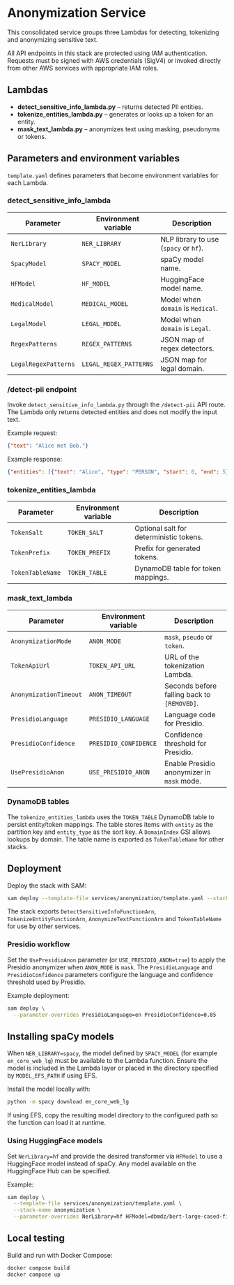 # Anonymization Service

This consolidated service groups three Lambdas for detecting, tokenizing and anonymizing sensitive text.

All API endpoints in this stack are protected using IAM authentication. Requests
must be signed with AWS credentials (SigV4) or invoked directly from other AWS
services with appropriate IAM roles.

## Lambdas

- **detect_sensitive_info_lambda.py** – returns detected PII entities.
- **tokenize_entities_lambda.py** – generates or looks up a token for an entity.
- **mask_text_lambda.py** – anonymizes text using masking, pseudonyms or tokens.

## Parameters and environment variables

`template.yaml` defines parameters that become environment variables for each Lambda.

### detect_sensitive_info_lambda

| Parameter | Environment variable | Description |
|-----------|----------------------|-------------|
| `NerLibrary` | `NER_LIBRARY` | NLP library to use (`spacy` or `hf`). |
| `SpacyModel` | `SPACY_MODEL` | spaCy model name. |
| `HFModel` | `HF_MODEL` | HuggingFace model name. |
| `MedicalModel` | `MEDICAL_MODEL` | Model when `domain` is `Medical`. |
| `LegalModel` | `LEGAL_MODEL` | Model when `domain` is `Legal`. |
| `RegexPatterns` | `REGEX_PATTERNS` | JSON map of regex detectors. |
| `LegalRegexPatterns` | `LEGAL_REGEX_PATTERNS` | JSON map for legal domain. |

### /detect-pii endpoint

Invoke `detect_sensitive_info_lambda.py` through the `/detect-pii` API route.
The Lambda only returns detected entities and does not modify the input text.

Example request:

```json
{"text": "Alice met Bob."}
```

Example response:

```json
{"entities": [{"text": "Alice", "type": "PERSON", "start": 0, "end": 5}]}
```

### tokenize_entities_lambda

| Parameter | Environment variable | Description |
|-----------|----------------------|-------------|
| `TokenSalt` | `TOKEN_SALT` | Optional salt for deterministic tokens. |
| `TokenPrefix` | `TOKEN_PREFIX` | Prefix for generated tokens. |
| `TokenTableName` | `TOKEN_TABLE` | DynamoDB table for token mappings. |

### mask_text_lambda

| Parameter | Environment variable | Description |
|-----------|----------------------|-------------|
| `AnonymizationMode` | `ANON_MODE` | `mask`, `pseudo` or `token`. |
| `TokenApiUrl` | `TOKEN_API_URL` | URL of the tokenization Lambda. |
| `AnonymizationTimeout` | `ANON_TIMEOUT` | Seconds before falling back to `[REMOVED]`. |
| `PresidioLanguage` | `PRESIDIO_LANGUAGE` | Language code for Presidio. |
| `PresidioConfidence` | `PRESIDIO_CONFIDENCE` | Confidence threshold for Presidio. |
| `UsePresidioAnon` | `USE_PRESIDIO_ANON` | Enable Presidio anonymizer in `mask` mode. |

### DynamoDB tables

The `tokenize_entities_lambda` uses the `TOKEN_TABLE` DynamoDB table to persist entity/token mappings. The table stores items with `entity` as the partition key and `entity_type` as the sort key. A `DomainIndex` GSI allows lookups by domain. The table name is exported as `TokenTableName` for other stacks.

## Deployment

Deploy the stack with SAM:

```bash
sam deploy --template-file services/anonymization/template.yaml --stack-name anonymization
```

The stack exports `DetectSensitiveInfoFunctionArn`, `TokenizeEntityFunctionArn`, `AnonymizeTextFunctionArn` and `TokenTableName` for use by other services.

### Presidio workflow

Set the `UsePresidioAnon` parameter (or `USE_PRESIDIO_ANON=true`) to apply the
Presidio anonymizer when `ANON_MODE` is `mask`. The `PresidioLanguage` and
`PresidioConfidence` parameters configure the language and confidence threshold
used by Presidio.

Example deployment:

```bash
sam deploy \
  --parameter-overrides PresidioLanguage=en PresidioConfidence=0.85
```

## Installing spaCy models

When `NER_LIBRARY=spacy`, the model defined by `SPACY_MODEL` (for example
`en_core_web_lg`) must be available to the Lambda function. Ensure the model is
included in the Lambda layer or placed in the directory specified by
`MODEL_EFS_PATH` if using EFS.

Install the model locally with:

```bash
python -m spacy download en_core_web_lg
```

If using EFS, copy the resulting model directory to the configured path so the
function can load it at runtime.

### Using HuggingFace models

Set `NerLibrary=hf` and provide the desired transformer via `HFModel` to use a
HuggingFace model instead of spaCy. Any model available on the HuggingFace Hub
can be specified.

Example:

```bash
sam deploy \
  --template-file services/anonymization/template.yaml \
  --stack-name anonymization \
  --parameter-overrides NerLibrary=hf HFModel=dbmdz/bert-large-cased-finetuned-conll03-english
```


## Local testing

Build and run with Docker Compose:

```bash
docker compose build
docker compose up
```
